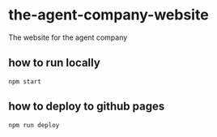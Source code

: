 # the-agent-company-website
The website for the agent company

## how to run locally
```
npm start
```

## how to deploy to github pages
```
npm run deploy
```